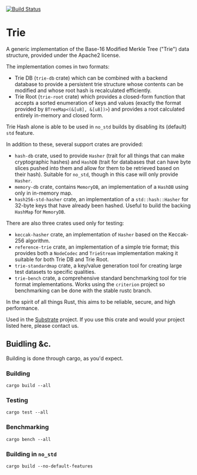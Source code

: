 [![Build Status](https://travis-ci.com/paritytech/trie.svg?branch=master)](https://travis-ci.com/paritytech/trie)
# Trie

A generic implementation of the Base-16 Modified Merkle Tree ("Trie") data structure,
provided under the Apache2 license.

The implementation comes in two formats:

- Trie DB (`trie-db` crate) which can be combined with a backend database to provide
   a persistent trie structure whose contents can be modified and whose root hash
   is recalculated efficiently.
- Trie Root (`trie-root` crate) which provides a closed-form function that accepts a
   sorted enumeration of keys and values (exactly the format provided by
   `BTreeMap<(&[u8], &[u8])>`) and provides a root calculated entirely in-memory and
   closed form.

Trie Hash alone is able to be used in `no_std` builds by disabling its (default)
`std` feature.

In addition to these, several support crates are provided:

- `hash-db` crate, used to provide `Hasher` (trait for all things that
   can make cryptographic hashes) and `HashDB` (trait for databases that can have byte
   slices pushed into them and allow for them to be retrieved based on their hash).
   Suitable for `no_std`, though in this case will only provide `Hasher`.
- `memory-db` crate, contains `MemoryDB`, an implementation of a `HashDB` using only
   in in-memory map.
- `hash256-std-hasher` crate, an implementation of a `std::hash::Hasher` for 32-byte
   keys that have already been hashed. Useful to build the backing `HashMap` for `MemoryDB`.

There are also three crates used only for testing:

- `keccak-hasher` crate, an implementation of `Hasher` based on the Keccak-256 algorithm.
- `reference-trie` crate, an implementation of a simple trie format; this provides both
   a `NodeCodec` and `TrieStream` implementation making it suitable for both Trie DB and
   Trie Root.
- `trie-standardmap` crate, a key/value generation tool for creating large test datasets
   to specific qualities.
- `trie-bench` crate, a comprehensive standard benchmarking tool for trie format
   implementations. Works using the `criterion` project so benchmarking can be done with
   the stable rustc branch.

In the spirit of all things Rust, this aims to be reliable, secure, and high performance.

Used in the [Substrate](https://parity.io/substrate) project. If you use this crate and
would your project listed here, please contact us.

## Buidling &c.

Building is done through cargo, as you'd expect.

### Building

```
cargo build --all
```

### Testing

```
cargo test --all
```

### Benchmarking

```
cargo bench --all
```

### Building in `no_std`

```
cargo build --no-default-features
```
